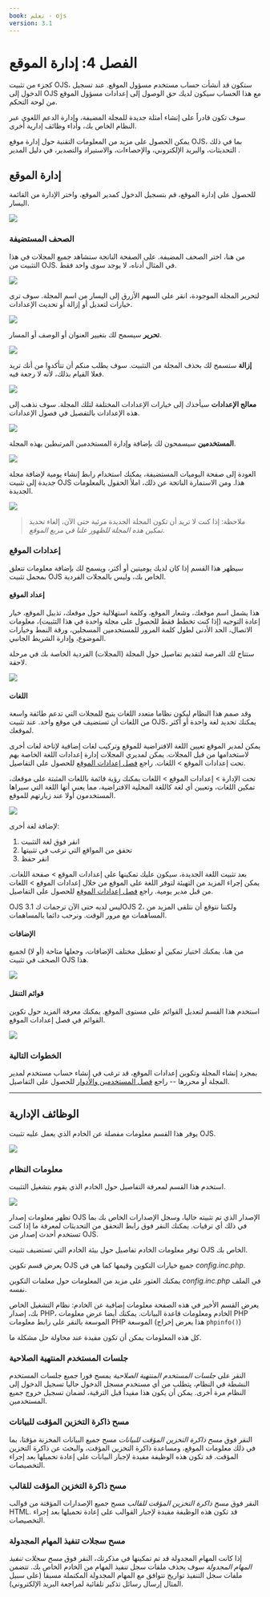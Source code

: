 ```yaml
---
book: تعلم - ojs
version: 3.1
---
```


# الفصل 4: إدارة الموقع

كجزء من تثبيت OJS، ستكون قد أنشأت حساب مستخدم مسؤول الموقع. عند تسجيل الدخول إلى OJS مع هذا الحساب سيكون لديك حق الوصول إلى إعدادات مسؤول الموقع من لوحة التحكم.

سوف تكون قادراً على إنشاء أمثلة جديدة للمجلة المضيفة، وإدارة الدعم اللغوي عبر النظام الخاص بك، وأداء وظائف إدارية أخرى.

يمكن الحصول على مزيد من المعلومات التقنية حول إدارة موقع OJS، بما في ذلك التحديثات، والبريد الإلكتروني، والإحصاءات، والاستيراد والتصدير، في دليل المدير [](https://docs.pkp.sfu.ca/admin-guide/en/).

## إدارة الموقع

للحصول على إدارة الموقع، قم بتسجيل الدخول كمدير الموقع، واختر الإدارة من القائمة اليسار.

![](./assets/learning-ojs3.1-sa-site-admin.png)

### الصحف المستضيفة

من هنا، اختر الصحف المضيفة. على الصفحة الناتجة ستشاهد جميع المجلات في هذا التثبيت من OJS. في المثال أدناه، لا يوجد سوى واحد فقط.

![](./assets/learning-ojs3.1-sa-hosted-journals.png)

لتحرير المجلة الموجودة، انقر على السهم الأزرق إلى اليسار من اسم المجلة. سوف ترى خيارات لتعديل أو إزالة أو تحديث الإعدادات.

![](./assets/learning-ojs3.1-sa-hosted-journals-edit.png)

**تحرير** سيسمح لك بتغيير العنوان أو الوصف أو المسار.

![](./assets/learning-ojs-3-ch4-hosted-journals-edit-modal.png)

**إزالة** ستسمح لك بحذف المجلة من التثبيت. سوف يطلب منكم أن تتأكدوا من أنك تريد فعلا القيام بذلك، لأنه لا رجعة فيه.

![](./assets/learning-ojs-3-ch4-hosted-journals-remove.png)

**معالج الإعدادات** سيأخذك إلى خيارات الإعدادات المختلفة لتلك المجلة. سوف نذهب إلى هذه الإعدادات بالتفصيل في فصول الإعدادات.

![](./assets/learning-ojs-3-ch4-hosted-journals-settings-wiz.png)

**المستخدمين** سيسمحون لك بإضافة وإدارة المستخدمين المرتبطين بهذه المجلة.

![](./assets/learning-ojs3.1-sa-hosted-journals-users.png)

العودة إلى صفحة اليوميات المستضيفة، يمكنك استخدام رابط إنشاء يومية لإضافة مجلة جديدة إلى تثبيت OJS هذا. ومن الاستمارة الناتجة عن ذلك، املأ الحقول بالمعلومات الجديدة.

![](./assets/learning-ojs-3-ch4-hosted-journals-create.png)

> ملاحظة: إذا كنت لا تريد أن تكون المجلة الجديدة مرئية حتى الآن، إلغاء تحديد _تمكين هذه المجلة للظهور علنا في مربع الموقع_.

### إعدادات الموقع

سيظهر هذا القسم إذا كان لديك يوميتين أو أكثر، ويسمح لك بإضافة معلومات تتعلق بمجمل تثبيت OJS الخاص بك، وليس بالمجلات الفردية.

#### إعداد الموقع

هذا يشمل اسم موقعك، وشعار الموقع، وكلمة استهلالية حول موقعك، تذييل الموقع، خيار إعادة التوجيه \(إذا كنت تخطط فقط للحصول على مجلة واحدة في هذا التثبيت\)، معلومات الاتصال، الحد الأدنى لطول كلمة المرور للمستخدمين المسجلين، ورقة النمط وخيارات الموضوع، وإدارة الشريط الجانبي.

ستتاح لك الفرصة لتقديم تفاصيل حول المجلة (المجلات) الفردية الخاصة بك في مرحلة لاحقة.

![](./assets/learning-ojs3.1-sa-site-settings.png)

#### اللغات

وقد صمم هذا النظام ليكون نظاما متعدد اللغات يتيح للمجلات التي تدعم طائفة واسعة من اللغات أن تستضيف في موقع واحد. عند تثبيت OJS، يمكنك تحديد لغة واحدة أو أكثر لموقعك.

يمكن لمدير الموقع تعيين اللغة الافتراضية للموقع وتركيب لغات إضافية لإتاحة لغات أخرى لاستخدامها من قبل المجلات. يمكن لمديري المجلات إدارة إعدادات اللغة الخاصة بهم تحت إعدادات الموقع > اللغات. راجع [فصل إعدادات الموقع](https://docs.pkp.sfu.ca/learning-ojs/en/settings-website) للحصول على التفاصيل.

تحت الإدارة > إعدادات الموقع > اللغات يمكنك رؤية قائمة باللغات المثبتة على موقعك، تمكين اللغات، وتعيين أي لغة كاللغة المحلية الافتراضية، مما يعني أنها اللغة التي سيراها المستخدمون أولا عند زيارتهم للموقع.

![](./assets/learning-ojs3.1-sa-languages.png)

لإضافة لغة أخرى:
1. انقر فوق لغة التثبيت
2. تحقق من المواقع التي ترغب في تثبيتها
3. انقر حفظ

بعد تثبيت اللغة الجديدة، سيكون عليك تمكينها على إعدادات الموقع > صفحة اللغات.  يمكن إجراء المزيد من التهيئة لتوفر اللغة على الموقع من خلال إعدادات الموقع > اللغات من قبل مدير يومية. راجع [فصل إعدادات الموقع](https://docs.pkp.sfu.ca/learning-ojs/en/settings-website) للحصول على التفاصيل.

OJS 3.1 ليس لديه حتى الآن ترجمات كOJS 2، ولكننا نتوقع أن نتلقى المزيد من المساهمات مع مرور الوقت. ونرحب دائما بالمساهمات.

#### الإضافات

من هنا، يمكنك اختيار تمكين أو تعطيل مختلف الإضافات، وجعلها متاحة \(أو لا\) لجميع الصحف في تثبيت OJS هذا.

![](./assets/learning-ojs3.1-sa-plugins.png)

#### قوائم التنقل

استخدم هذا القسم لتعديل القوائم على مستوى الموقع. يمكنك معرفة المزيد حول تكوين القوائم في فصل إعدادات الموقع.

![](./assets/learning-ojs3.1-sa-menus.png)

### الخطوات التالية

بمجرد إنشاء المجلة وتكوين إعدادات الموقع، قد ترغب في إنشاء حساب مستخدم لمدير المجلة أو محررها -- راجع [فصل المستخدمين والأدوار](./users-and-roles.md) للحصول على التفاصيل.

<hr />

## الوظائف الإدارية

يوفر هذا القسم معلومات مفصلة عن الخادم الذي يعمل عليه تثبيت OJS.

![](./assets/learning-ojs3.1-sa-admin-functions.png)

### معلومات النظام

استخدم هذا القسم لمعرفة التفاصيل حول الخادم الذي يقوم بتشغيل التثبيت.

![](./assets/learning-ojs3.1-sa-sysinfo.png)

تظهر معلومات إصدار OJS الإصدار الذي تم تثبيته حاليا، وسجل الإصدارات الخاص بك بما في ذلك أي ترقيات. يمكنك النقر فوق رابط التحقق من التحديثات لمعرفة ما إذا كنت تستخدم أحدث إصدار من OJS.

توفر معلومات الخادم تفاصيل حول بيئة الخادم التي تستضيف تثبيت OJS الخاص بك.

يعرض قسم تكوين OJS جميع خيارات التكوين وقيمها كما هي في _config.inc.php_.

يمكنك العثور على مزيد من المعلومات حول معلمات التكوين _config.inc.php_ في الملف نفسه.

يعرض القسم الأخير في هذه الصفحة معلومات إضافية عن الخادم: نظام التشغيل الخاص بك، إصدار PHP، الخادم ومعلومات قاعدة البيانات. يمكنك أيضا عرض معلومات PHP الموسعة بالنقر على رابط معلومات PHP الموسعة (هذا يعرض إخراج `phpinfo()`)

كل هذه المعلومات يمكن أن تكون مفيدة عند محاولة حل مشكلة ما.

### جلسات المستخدم المنتهية الصلاحية

النقر على _جلسات المستخدم المنتهية الصلاحية_ يمسح فورا جميع جلسات المستخدم النشطة في النظام، يتطلب من أي مستخدم مسجل الدخول حاليا تسجيل الدخول إلى النظام مرة أخرى. يمكن أن يكون هذا مفيداً قبل الترقية، لضمان تسجيل خروج جميع المستخدمين.

### مسح ذاكرة التخزين المؤقت للبيانات

النقر فوق _مسح ذاكرة التخزين المؤقت للبيانات_ مسح جميع البيانات المخزنة مؤقتا، بما في ذلك معلومات الموقع، ومساعدة ذاكرة التخزين المؤقت، والبحث عن ذاكرة التخزين المؤقت. قد تكون هذه الوظيفة مفيدة لإجبار البيانات على إعادة تحميلها بعد إجراء التخصيصات.

### مسح ذاكرة التخزين المؤقت للقالب

النقر فوق _مسح ذاكرة التخزين المؤقت للقالب_ مسح جميع الإصدارات المؤقتة من قوالب HTML. قد تكون هذه الوظيفة مفيدة لإجبار القوالب على إعادة تحميلها بعد إجراء التخصيصات.

### مسح سجلات تنفيذ المهام المجدولة

إذا كانت المهام المجدولة قد تم تمكينها في مذكرتك، النقر فوق _مسح سجلات تنفيذ المهام المجدولة_ سوف يحذف ملفات سجل تنفيذ المهام من الخادم الخاص بك. تتضمن ملفات سجل التنفيذ تواريخ تتوافق مع المهام المجدولة المكتملة مسبقا \(على سبيل المثال إرسال رسائل تذكير تلقائية لمراجعة البريد الإلكتروني\).

